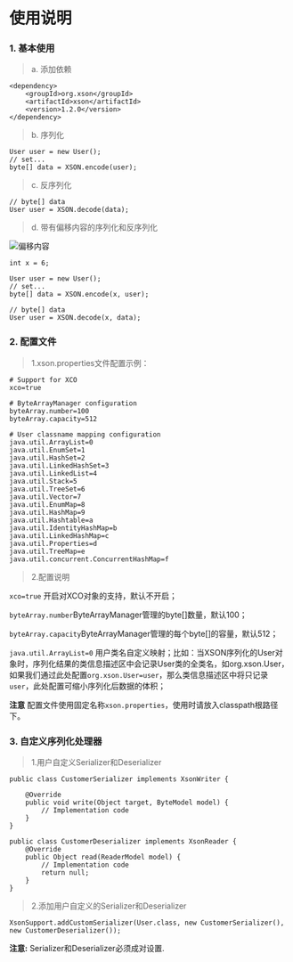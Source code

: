 # 使用说明

### 1. 基本使用

> a. 添加依赖

	<dependency>
		<groupId>org.xson</groupId>
		<artifactId>xson</artifactId>
		<version>1.2.0</version>
	</dependency>

> b. 序列化

	User user = new User();
	// set...
	byte[] data = XSON.encode(user);

> c. 反序列化

	// byte[] data
	User user = XSON.decode(data);


> d. 带有偏移内容的序列化和反序列化

![偏移内容](images/01.png)

	int x = 6;

	User user = new User();
	// set...
	byte[] data = XSON.encode(x, user);

	// byte[] data
	User user = XSON.decode(x, data);


### 2. 配置文件

> 1.xson.properties文件配置示例：

	# Support for XCO
	xco=true

	# ByteArrayManager configuration
	byteArray.number=100
	byteArray.capacity=512
	
	# User classname mapping configuration
	java.util.ArrayList=0
	java.util.EnumSet=1
	java.util.HashSet=2
	java.util.LinkedHashSet=3
	java.util.LinkedList=4
	java.util.Stack=5
	java.util.TreeSet=6
	java.util.Vector=7
	java.util.EnumMap=8
	java.util.HashMap=9
	java.util.Hashtable=a
	java.util.IdentityHashMap=b
	java.util.LinkedHashMap=c
	java.util.Properties=d
	java.util.TreeMap=e
	java.util.concurrent.ConcurrentHashMap=f

> 2.配置说明

`xco=true`	开启对XCO对象的支持，默认不开启；

`byteArray.number`ByteArrayManager管理的byte[]数量，默认100；

`byteArray.capacity`ByteArrayManager管理的每个byte[]的容量，默认512；

`java.util.ArrayList=0` 用户类名自定义映射；比如：当XSON序列化的User对象时，序列化结果的类信息描述区中会记录User类的全类名，如org.xson.User，如果我们通过此处配置`org.xson.User=user`，那么类信息描述区中将只记录`user`，此处配置可缩小序列化后数据的体积；

**注意** 配置文件使用固定名称`xson.properties`，使用时请放入classpath根路径下。

### 3. 自定义序列化处理器

> 1.用户自定义Serializer和Deserializer

	public class CustomerSerializer implements XsonWriter {
	
		@Override
		public void write(Object target, ByteModel model) {
			// Implementation code
		}
	}

	public class CustomerDeserializer implements XsonReader {
		@Override
		public Object read(ReaderModel model) {
			// Implementation code
			return null;
		}
	}

> 2.添加用户自定义的Serializer和Deserializer

	XsonSupport.addCustomSerializer(User.class, new CustomerSerializer(), new CustomerDeserializer());


**注意:** Serializer和Deserializer必须成对设置.

